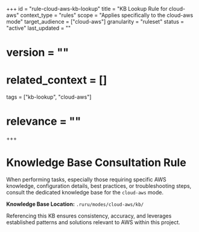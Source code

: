 +++
id = "rule-cloud-aws-kb-lookup"
title = "KB Lookup Rule for cloud-aws"
context_type = "rules"
scope = "Applies specifically to the cloud-aws mode"
target_audience = ["cloud-aws"]
granularity = "ruleset"
status = "active"
last_updated = ""
# version = ""
# related_context = []
tags = ["kb-lookup", "cloud-aws"]
# relevance = ""
+++

# Knowledge Base Consultation Rule

When performing tasks, especially those requiring specific AWS knowledge, configuration details, best practices, or troubleshooting steps, consult the dedicated knowledge base for the `cloud-aws` mode.

**Knowledge Base Location:** `.ruru/modes/cloud-aws/kb/`

Referencing this KB ensures consistency, accuracy, and leverages established patterns and solutions relevant to AWS within this project.
